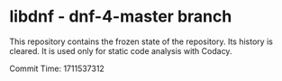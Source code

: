 # libdnf - dnf-4-master branch

This repository contains the frozen state of the repository.
Its history is cleared. It is used only for static code
analysis with Codacy.

Commit Time: 1711537312